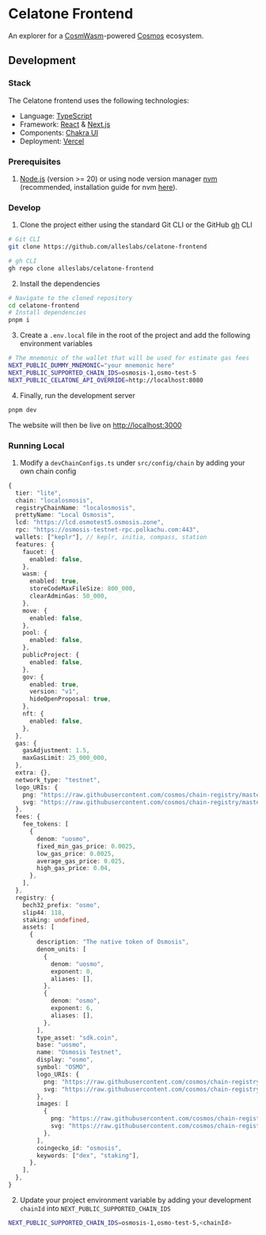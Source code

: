 # Celatone Frontend

An explorer for a [CosmWasm](https://cosmwasm.com/)-powered [Cosmos](http://cosmos.network/) ecosystem.

## Development

### Stack

The Celatone frontend uses the following technologies:

- Language: [TypeScript](https://www.typescriptlang.org/)
- Framework: [React](https://reactjs.org/) & [Next.js](https://nextjs.org/)
- Components: [Chakra UI](https://chakra-ui.com/)
- Deployment: [Vercel](https://vercel.com/)

### Prerequisites

1. [Node.js](https://nodejs.org/en/) (version >= 20) or using node version manager [nvm](https://github.com/nvm-sh/nvm#intro) (recommended, installation guide for nvm [here](https://collabnix.com/how-to-install-and-configure-nvm-on-mac-os/)).

### Develop

1. Clone the project either using the standard Git CLI or the GitHub [gh](https://github.com/cli/cli) CLI

```bash
# Git CLI
git clone https://github.com/alleslabs/celatone-frontend
```

```bash
# gh CLI
gh repo clone alleslabs/celatone-frontend
```

2. Install the dependencies

```bash
# Navigate to the cloned repository
cd celatone-frontend
# Install dependencies
pnpm i
```

3. Create a `.env.local` file in the root of the project and add the following environment variables

```bash
# The mnemonic of the wallet that will be used for estimate gas fees
NEXT_PUBLIC_DUMMY_MNEMONIC="your mnemonic here"
NEXT_PUBLIC_SUPPORTED_CHAIN_IDS=osmosis-1,osmo-test-5
NEXT_PUBLIC_CELATONE_API_OVERRIDE=http://localhost:8080
```

4. Finally, run the development server

```bash
pnpm dev
```

The website will then be live on [http://localhost:3000](http://localhost:3000)

### Running Local

1. Modify a `devChainConfigs.ts` under `src/config/chain` by adding your own chain config

```ts
{
  tier: "lite",
  chain: "localosmosis",
  registryChainName: "localosmosis",
  prettyName: "Local Osmosis",
  lcd: "https://lcd.osmotest5.osmosis.zone",
  rpc: "https://osmosis-testnet-rpc.polkachu.com:443",
  wallets: ["keplr"], // keplr, initia, compass, station
  features: {
    faucet: {
      enabled: false,
    },
    wasm: {
      enabled: true,
      storeCodeMaxFileSize: 800_000,
      clearAdminGas: 50_000,
    },
    move: {
      enabled: false,
    },
    pool: {
      enabled: false,
    },
    publicProject: {
      enabled: false,
    },
    gov: {
      enabled: true,
      version: "v1",
      hideOpenProposal: true,
    },
    nft: {
      enabled: false,
    },
  },
  gas: {
    gasAdjustment: 1.5,
    maxGasLimit: 25_000_000,
  },
  extra: {},
  network_type: "testnet",
  logo_URIs: {
    png: "https://raw.githubusercontent.com/cosmos/chain-registry/master/osmosis/images/osmo.png",
    svg: "https://raw.githubusercontent.com/cosmos/chain-registry/master/osmosis/images/osmo.svg",
  },
  fees: {
    fee_tokens: [
      {
        denom: "uosmo",
        fixed_min_gas_price: 0.0025,
        low_gas_price: 0.0025,
        average_gas_price: 0.025,
        high_gas_price: 0.04,
      },
    ],
  },
  registry: {
    bech32_prefix: "osmo",
    slip44: 118,
    staking: undefined,
    assets: [
      {
        description: "The native token of Osmosis",
        denom_units: [
          {
            denom: "uosmo",
            exponent: 0,
            aliases: [],
          },
          {
            denom: "osmo",
            exponent: 6,
            aliases: [],
          },
        ],
        type_asset: "sdk.coin",
        base: "uosmo",
        name: "Osmosis Testnet",
        display: "osmo",
        symbol: "OSMO",
        logo_URIs: {
          png: "https://raw.githubusercontent.com/cosmos/chain-registry/master/osmosis/images/osmo.png",
          svg: "https://raw.githubusercontent.com/cosmos/chain-registry/master/osmosis/images/osmo.svg",
        },
        images: [
          {
            png: "https://raw.githubusercontent.com/cosmos/chain-registry/master/osmosis/images/osmo.png",
            svg: "https://raw.githubusercontent.com/cosmos/chain-registry/master/osmosis/images/osmo.svg",
          },
        ],
        coingecko_id: "osmosis",
        keywords: ["dex", "staking"],
      },
    ],
  },
}
```

2. Update your project environment variable by adding your development `chainId` into `NEXT_PUBLIC_SUPPORTED_CHAIN_IDS`

```bash
NEXT_PUBLIC_SUPPORTED_CHAIN_IDS=osmosis-1,osmo-test-5,<chainId>
```
